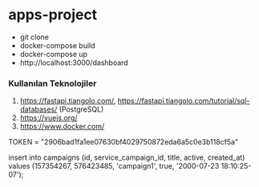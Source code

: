 # apps-project

- git clone
- docker-compose build
- docker-compose up
- http://localhost:3000/dashboard


### Kullanılan Teknolojiler

1. https://fastapi.tiangolo.com/, https://fastapi.tiangolo.com/tutorial/sql-databases/ (PostgreSQL)
2. https://vuejs.org/
3. https://www.docker.com/

TOKEN = "2906bad1fa1ee07630bf4029750872eda6a5c0e3b118cf5a"

insert into campaigns (id, service_campaign_id, title, active, created_at)
values (157354267, 576423485, 'campaign1', true, '2000-07-23 18:10:25-07');
